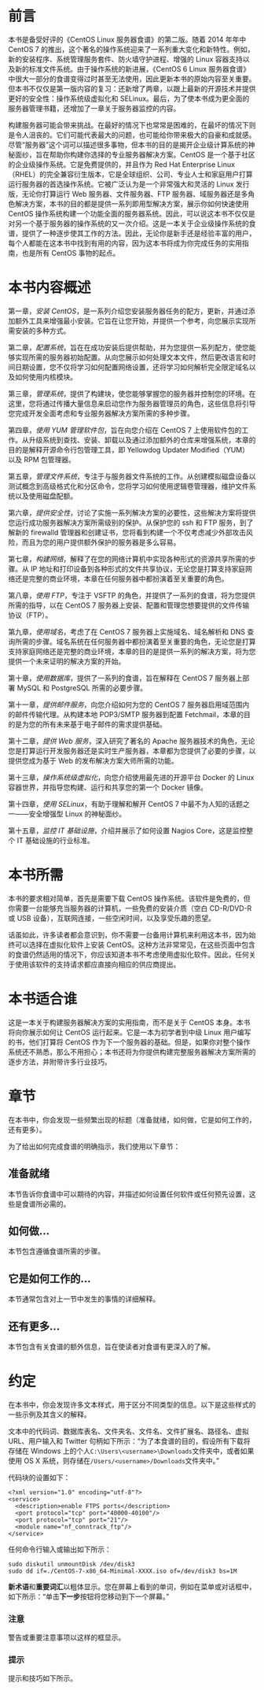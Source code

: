 # 前言

本书是备受好评的《CentOS Linux 服务器食谱》的第二版。随着 2014 年年中 CentOS 7 的推出，这个著名的操作系统迎来了一系列重大变化和新特性。例如，新的安装程序、系统管理服务套件、防火墙守护进程、增强的 Linux 容器支持以及新的标准文件系统。由于操作系统的新进展，《CentOS 6 Linux 服务器食谱》中很大一部分的食谱变得过时甚至无法使用，因此更新本书的原始内容至关重要。但本书不仅仅是第一版内容的复习：还新增了两章，以跟上最新的开源技术并提供更好的安全性：操作系统级虚拟化和 SELinux。最后，为了使本书成为更全面的服务器管理书籍，还增加了一章关于服务器监控的内容。

构建服务器可能会带来挑战。在最好的情况下也常常是困难的，在最坏的情况下则是令人沮丧的。它们可能代表最大的问题，也可能给你带来极大的自豪和成就感。尽管“服务器”这个词可以描述很多事物，但本书的目的是揭开企业级计算系统的神秘面纱，旨在帮助你构建你选择的专业服务器解决方案。CentOS 是一个基于社区的企业级操作系统。它是免费提供的，并且作为 Red Hat Enterprise Linux（RHEL）的完全兼容衍生版本，它是全球组织、公司、专业人士和家庭用户打算运行服务器的首选操作系统。它被广泛认为是一个非常强大和灵活的 Linux 发行版，无论你打算运行 Web 服务器、文件服务器、FTP 服务器、域服务器还是多角色解决方案，本书的目的都是提供一系列即用型解决方案，展示你如何快速使用 CentOS 操作系统构建一个功能全面的服务器系统。因此，可以说这本书不仅仅是对另一个基于服务器的操作系统的又一次介绍。这是一本关于企业级操作系统的食谱，提供了一种逐步使其工作的方法。因此，无论你是新手还是经验丰富的用户，每个人都能在这本书中找到有用的内容，因为这本书将成为你完成任务的实用指南，也是所有 CentOS 事物的起点。

# 本书内容概述

第一章，*安装 CentOS*，是一系列介绍您安装服务器任务的配方，更新，并通过添加额外工具来增强最小安装。它旨在让您开始，并提供一个参考，向您展示实现所需安装的多种方式。

第二章，*配置系统*，旨在在成功安装后提供帮助，并为您提供一系列配方，使您能够实现所需的服务器初始配置。从向您展示如何处理文本文件，然后更改语言和时间日期设置，您不仅将学习如何配置网络设置，还将学习如何解析完全限定域名以及如何使用内核模块。

第三章，*管理系统*，提供了构建块，使您能够掌握您的服务器并控制您的环境。在这里，您将通过传播大量信息来启动您作为服务器管理员的角色，这些信息将引导您完成开发全面考虑和专业服务器解决方案所需的多种步骤。

第四章，*使用 YUM 管理软件包*，旨在向您介绍在 CentOS 7 上使用软件包的工作。从升级系统到查找、安装、卸载以及通过添加额外的仓库来增强系统，本章的目的是解释开源命令行包管理工具，即 Yellowdog Updater Modified（YUM）以及 RPM 包管理器。

第五章，*管理文件系统*，专注于与服务器文件系统的工作。从创建模拟磁盘设备以测试概念到高级格式化和分区命令，您将学习如何使用逻辑卷管理器，维护文件系统以及使用磁盘配额。

第六章，*提供安全性*，讨论了实施一系列解决方案的必要性，这些解决方案将提供您运行成功服务器解决方案所需级别的保护。从保护您的 ssh 和 FTP 服务，到了解新的 firewalld 管理器和创建证书，您将看到构建一个不仅考虑减少外部攻击风险，而且为您的用户提供额外保护的服务器是多么容易。

第七章，*构建网络*，解释了在您的网络计算机中实现各种形式的资源共享所需的步骤。从 IP 地址和打印设备到各种形式的文件共享协议，无论您是打算支持家庭网络还是完整的商业环境，本章在任何服务器中都扮演着至关重要的角色。

第八章，*使用 FTP*，专注于 VSFTP 的角色，并提供了一系列的食谱，将为您提供所需的指导，以在 CentOS 7 服务器上安装、配置和管理您想要提供的文件传输协议（FTP）。

第九章，*使用域名*，考虑了在 CentOS 7 服务器上实施域名、域名解析和 DNS 查询所需的步骤。域名系统在任何服务器中都扮演着至关重要的角色，无论您是打算支持家庭网络还是完整的商业环境，本章的目的是提供一系列的解决方案，将为您提供一个未来证明的解决方案的开始。

第十章，*使用数据库*，提供了一系列的食谱，旨在解释在 CentOS 7 服务器上部署 MySQL 和 PostgreSQL 所需的必要步骤。

第十一章，*提供邮件服务*，向您介绍如何为您的 CentOS 7 服务器启用域范围内的邮件传输代理。从构建本地 POP3/SMTP 服务器到配置 Fetchmail，本章的目的是为您的所有未来基于电子邮件的需求提供基础。

第十二章，*提供 Web 服务*，深入研究了著名的 Apache 服务器技术的角色，无论您是打算运行开发服务器还是实时生产服务器，本章都为您提供了必要的步骤，以提供您成为基于 Web 的发布解决方案大师所需的功能。

第十三章，*操作系统级虚拟化*，向您介绍使用最先进的开源平台 Docker 的 Linux 容器世界，并指导您构建、运行和共享您的第一个 Docker 镜像。

第十四章，*使用 SELinux*，有助于理解和解开 CentOS 7 中最不为人知的话题之一——安全增强型 Linux 的神秘面纱。

第十五章，*监控 IT 基础设施*，介绍并展示了如何设置 Nagios Core，这是监控整个 IT 基础设施的行业标准。

# 本书所需

本书的要求相对简单，首先是需要下载 CentOS 操作系统。该软件是免费的，但你需要一台能够充当服务器的计算机，一些免费的安装介质（空白 CD-R/DVD-R 或 USB 设备），互联网连接，一些空闲时间，以及享受乐趣的愿望。

话虽如此，许多读者都会意识到，你不需要一台备用计算机来利用这本书，因为始终可以选择在虚拟化软件上安装 CentOS。这种方法非常常见，在这些页面中包含的食谱仍然适用的情况下，你应该知道本书不考虑使用虚拟化软件。因此，任何关于使用该软件的支持请求都应直接向相应的供应商提出。

# 本书适合谁

这是一本关于构建服务器解决方案的实用指南，而不是关于 CentOS 本身。本书将向你展示如何让 CentOS 运行起来。它是一本为初学者到中级 Linux 用户编写的书，他们打算将 CentOS 作为下一个服务器的基础。但是，如果你对整个操作系统还不熟悉，那么不用担心；本书还将为你提供构建完整服务器解决方案所需的逐步方法，并附带许多行业技巧。

# 章节

在本书中，你会发现一些频繁出现的标题（准备就绪，如何做，它是如何工作的，还有更多）。

为了给出如何完成食谱的明确指示，我们使用以下章节：

## 准备就绪

本节告诉你食谱中可以期待的内容，并描述如何设置任何软件或任何预先设置，这些是食谱所必需的。

## 如何做…

本节包含遵循食谱所需的步骤。

## 它是如何工作的…

本节通常包含对上一节中发生的事情的详细解释。

## 还有更多…

本节包含有关食谱的额外信息，旨在使读者对食谱有更深入的了解。

# 约定

在本书中，你会发现许多文本样式，用于区分不同类型的信息。以下是这些样式的一些示例及其含义的解释。

文本中的代码词、数据库表名、文件夹名、文件名、文件扩展名、路径名、虚拟 URL、用户输入和 Twitter 句柄如下所示：“为了本食谱的目的，假设所有下载将存储在 Windows 上的个人`C:\Users\<username>\Downloads`文件夹中，或者如果使用 OS X 系统，则存储在`/Users/<username>/Downloads`文件夹中。”

代码块的设置如下：

```
<?xml version="1.0" encoding="utf-8"?>
<service>
  <description>enable FTPS ports</description>
  <port protocol="tcp" port="40000-40100"/>
  <port protocol="tcp" port="21"/>
  <module name="nf_conntrack_ftp"/>
</service>
```

任何命令行输入或输出如下所示：

```
sudo diskutil unmountDisk /dev/disk3
sudo dd if=./CentOS-7-x86_64-Minimal-XXXX.iso of=/dev/disk3 bs=1M

```

**新术语**和**重要词汇**以粗体显示。您在屏幕上看到的单词，例如在菜单或对话框中，如下所示：“单击**下一步**按钮将您移动到下一个屏幕。”

### 注意

警告或重要注意事项以这样的框显示。

### 提示

提示和技巧如下所示。
